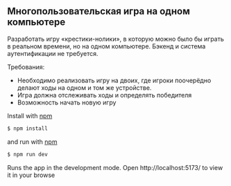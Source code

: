 ## Многопользовательская игра на одном компьютере

Разработать игру «крестики-нолики», в которую можно было бы играть в реальном времени, но на одном компьютере. Бэкенд и система аутентификации не требуется.

Требования:

- Необходимо реализовать игру на двоих, где игроки поочерёдно делают ходы на одном и том же устройстве.
- Игра должна отслеживать ходы и определять победителя
- Возможность начать новую игру

Install with [npm](https://www.npmjs.com/)

```bash
$ npm install
```

and run with [npm](https://www.npmjs.com/)

```bash
$ npm run dev
```
Runs the app in the development mode.
Open http://localhost:5173/ to view it in your browse
